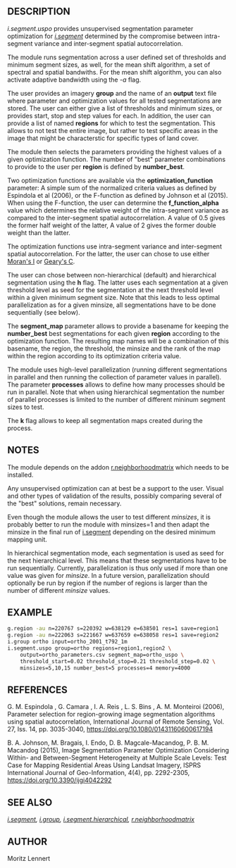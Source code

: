 ## DESCRIPTION

*i.segment.uspo* provides unsupervised segmentation parameter
optimization for
*[i.segment](https://grass.osgeo.org/grass-stable/manuals/i.segment.html)*
determined by the compromise between intra-segment variance and
inter-segment spatial autocorrelation.

The module runs segmentation across a user defined set of thresholds and
minimum segment sizes, as well, for the mean shift algorithm, a set of
spectral and spatial bandwiths. For the mean shift algorithm, you can
also activate adaptive bandwidth using the *-a* flag.

The user provides an imagery **group** and the name of an **output**
text file where parameter and optimization values for all tested
segmentations are stored. The user can either give a list of thresholds
and minimum sizes, or provides start, stop and step values for each. In
addition, the user can provide a list of named **regions** for which to
test the segmentation. This allows to not test the entire image, but
rather to test specific areas in the image that might be characterstic
for specific types of land cover.

The module then selects the parameters providing the highest values of a
given optimization function. The number of "best" parameter combinations
to provide to the user per **region** is defined by **number\_best**.

Two optimization functions are available via the
**optimization\_function** parameter: A simple sum of the normalized
criteria values as defined by Espindola et al (2006), or the F-function
as defined by Johnson et al (2015). When using the F-function, the user
can determine the **f\_function\_alpha** value which determines the
relative weight of the intra-segment variance as compared to the
inter-segment spatial autocorrelation. A value of 0.5 gives the former
half weight of the latter, A value of 2 gives the former double weight
than the latter.

The optimization functions use intra-segment variance and inter-segment
spatial autocorrelation. For the latter, the user can chose to use
either [Moran's I](https://en.wikipedia.org/wiki/Moran%27s_I) or
[Geary's C](https://en.wikipedia.org/wiki/Geary%27s_C).

The user can chose between non-hierarchical (default) and hierarchical
segmentation using the **h** flag. The latter uses each segmentation at
a given threshold level as seed for the segmentation at the next
threshold level within a given minimum segment size. Note that this
leads to less optimal parallelization as for a given minsize, all
segmentations have to be done sequentially (see below).

The **segment\_map** parameter allows to provide a basename for keeping
the **number\_best** best segmentations for each given **region**
according to the optimization function. The resulting map names will be
a combination of this basename, the region, the threshold, the minsize
and the rank of the map within the region according to its optimization
criteria value.

The module uses high-level parallelization (running different
segmentations in parallel and then running the collection of parameter
values in parallel). The parameter **processes** allows to define how
many processes should be run in parallel. Note that when using
hierarchical segmentation the number of parallel processes is limited to
the number of different mininum segment sizes to test.

The **k** flag allows to keep all segmentation maps created during the
process.

## NOTES

The module depends on the addon
[r.neighborhoodmatrix](https://grass.osgeo.org/grass-stable/manuals/addons/r.neighborhoodmatrix.html)
which needs to be installed.

Any unsupervised optimization can at best be a support to the user.
Visual and other types of validation of the results, possibly comparing
several of the "best" solutions, remain necessary.

Even though the module allows the user to test different *minsizes*, it
is probably better to run the module with minsizes=1 and then adapt the
minsize in the final run of
[i.segment](https://grass.osgeo.org/grass-stable/manuals/i.segment.html)
depending on the desired minimum mapping unit.

In hierarchical segmentation mode, each segmentation is used as seed for
the next hierarchical level. This means that these segmentations have to
be run sequentially. Currently, parallelization is thus only used if
more than one value was given for *minsize*. In a future version,
parallelization should optionally be run by region if the number of
regions is larger than the number of different *minsize* values.

## EXAMPLE

```sh
g.region -au n=220767 s=220392 w=638129 e=638501 res=1 save=region1
g.region -au n=222063 s=221667 w=637659 e=638058 res=1 save=region2
i.group ortho input=ortho_2001_t792_1m
i.segment.uspo group=ortho regions=region1,region2 \
    output=ortho_parameters.csv segment_map=ortho_uspo \
    threshold_start=0.02 threshold_stop=0.21 threshold_step=0.02 \
    minsizes=5,10,15 number_best=5 processes=4 memory=4000
```

## REFERENCES

G. M. Espindola , G. Camara , I. A. Reis , L. S. Bins , A. M. Monteiroi
(2006), Parameter selection for region-growing image segmentation
algorithms using spatial autocorrelation, International Journal of
Remote Sensing, Vol. 27, Iss. 14, pp. 3035-3040,
<https://doi.org/10.1080/01431160600617194>  
  
B. A. Johnson, M. Bragais, I. Endo, D. B. Magcale-Macandog, P. B. M.
Macandog (2015), Image Segmentation Parameter Optimization Considering
Within- and Between-Segment Heterogeneity at Multiple Scale Levels: Test
Case for Mapping Residential Areas Using Landsat Imagery, ISPRS
International Journal of Geo-Information, 4(4), pp. 2292-2305,
<https://doi.org/10.3390/ijgi4042292>

## SEE ALSO

*[i.segment](https://grass.osgeo.org/grass-stable/manuals/i.segment.html),
[i.group](https://grass.osgeo.org/grass-stable/manuals/i.group.html),
[i.segment.hierarchical](i.segment.hierarchical.md),
[r.neighborhoodmatrix](r.neighborhoodmatrix.md)*

## AUTHOR

Moritz Lennert
